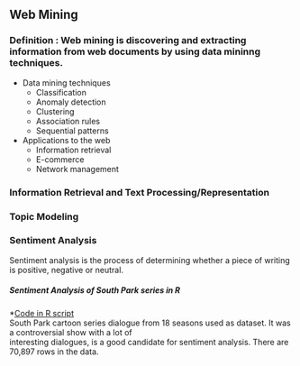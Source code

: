## Web Mining  
### Definition : Web mining is discovering and extracting information from web documents by using data mininng techniques.  
*   Data mining techniques
    *   Classification
    *   Anomaly detection
    *   Clustering
    *   Association rules
    *   Sequential patterns  
*   Applications to the web  
    *   Information retrieval
    *   E-commerce
    *   Network management  
    
### Information Retrieval and Text Processing/Representation  
  
### Topic Modeling  
    
### Sentiment Analysis  
Sentiment analysis is the process of determining whether a piece of writing is positive, negative or neutral.  
##### Sentiment Analysis of South Park series in R  
*[Code in R script](/Sentiment_analysis.r)  
South Park cartoon series dialogue from 18 seasons used as dataset. It was a controversial show with a lot of  
interesting dialogues, is a good candidate for sentiment analysis. There are 70,897 rows in the data.  


